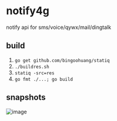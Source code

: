 # notify4g
notify api for sms/voice/qywx/mail/dingtalk

## build

1. `go get github.com/bingoohuang/statiq`
1. `./buildres.sh`
1. `statiq -src=res`
1. `go fmt ./...; go build`

## snapshots

![image](https://user-images.githubusercontent.com/1940588/57921932-19ed7080-78d1-11e9-8b77-8991c8810ef4.png)


